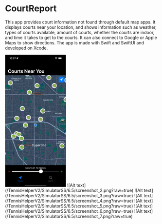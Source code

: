 # CourtReport
This app provides court information not found through default map apps. It displays courts near your location, and shows information such as weather, types of courts available, amount of courts, whether the courts are indoor, and time it takes to get to the courts. It can also connect to Google or Apple Maps to show directions. The app is made with Swift and SwiftUI and developed on Xcode.


<img src="/TennisHelperV2/SimulatorSS/6.5/screenshot_1.png?raw=true" alt="drawing" width="200"/>
![Alt text](/TennisHelperV2/SimulatorSS/6.5/screenshot_2.png?raw=true)
![Alt text](/TennisHelperV2/SimulatorSS/6.5/screenshot_3.png?raw=true)
![Alt text](/TennisHelperV2/SimulatorSS/6.5/screenshot_4.png?raw=true)
![Alt text](/TennisHelperV2/SimulatorSS/6.5/screenshot_5.png?raw=true)
![Alt text](/TennisHelperV2/SimulatorSS/6.5/screenshot_6.png?raw=true)
![Alt text](/TennisHelperV2/SimulatorSS/6.5/screenshot_7.png?raw=true)

